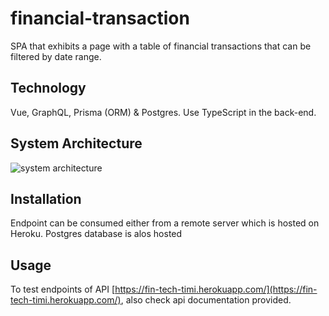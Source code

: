 # financial-transaction
SPA that exhibits a page with a table of financial transactions that can be filtered by date range.

## Technology
Vue, GraphQL, Prisma (ORM) & Postgres. Use TypeScript in the back-end. 

## System Architecture 
![system architecture ]()

## Installation

Endpoint can be consumed either from a remote server which is hosted on Heroku.
Postgres database is alos hosted 


## Usage

To test endpoints of API [https://fin-tech-timi.herokuapp.com/](https://fin-tech-timi.herokuapp.com/), also  check api documentation provided.
